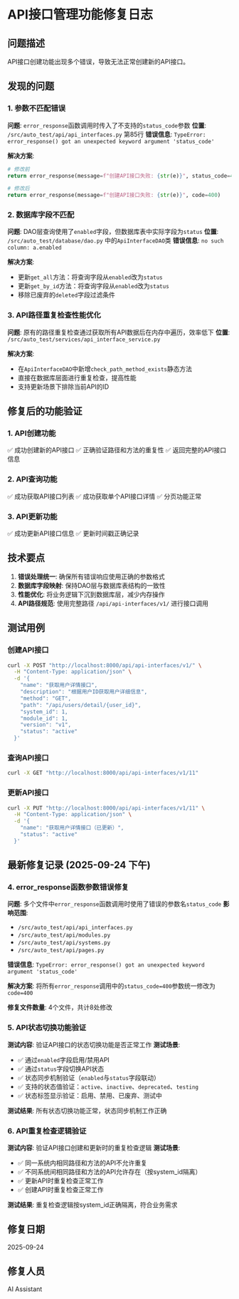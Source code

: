 # API接口管理功能修复日志

## 问题描述
API接口创建功能出现多个错误，导致无法正常创建新的API接口。

## 发现的问题

### 1. 参数不匹配错误
**问题**: `error_response`函数调用时传入了不支持的`status_code`参数
**位置**: `/src/auto_test/api/api_interfaces.py` 第85行
**错误信息**: `TypeError: error_response() got an unexpected keyword argument 'status_code'`

**解决方案**: 
```python
# 修改前
return error_response(message=f"创建API接口失败: {str(e)}", status_code=400)

# 修改后  
return error_response(message=f"创建API接口失败: {str(e)}", code=400)
```

### 2. 数据库字段不匹配
**问题**: DAO层查询使用了`enabled`字段，但数据库表中实际字段为`status`
**位置**: `/src/auto_test/database/dao.py` 中的`ApiInterfaceDAO`类
**错误信息**: `no such column: a.enabled`

**解决方案**: 
- 更新`get_all`方法：将查询字段从`enabled`改为`status`
- 更新`get_by_id`方法：将查询字段从`enabled`改为`status`
- 移除已废弃的`deleted`字段过滤条件

### 3. API路径重复检查性能优化
**问题**: 原有的路径重复检查通过获取所有API数据后在内存中遍历，效率低下
**位置**: `/src/auto_test/services/api_interface_service.py`

**解决方案**: 
- 在`ApiInterfaceDAO`中新增`check_path_method_exists`静态方法
- 直接在数据库层面进行重复检查，提高性能
- 支持更新场景下排除当前API的ID

## 修复后的功能验证

### 1. API创建功能
✅ 成功创建新的API接口
✅ 正确验证路径和方法的重复性
✅ 返回完整的API接口信息

### 2. API查询功能  
✅ 成功获取API接口列表
✅ 成功获取单个API接口详情
✅ 分页功能正常

### 3. API更新功能
✅ 成功更新API接口信息
✅ 更新时间戳正确记录

## 技术要点

1. **错误处理统一**: 确保所有错误响应使用正确的参数格式
2. **数据库字段映射**: 保持DAO层与数据库表结构的一致性
3. **性能优化**: 将业务逻辑下沉到数据库层，减少内存操作
4. **API路径规范**: 使用完整路径 `/api/api-interfaces/v1/` 进行接口调用

## 测试用例

### 创建API接口
```bash
curl -X POST "http://localhost:8000/api/api-interfaces/v1/" \
  -H "Content-Type: application/json" \
  -d '{
    "name": "获取用户详情接口",
    "description": "根据用户ID获取用户详细信息",
    "method": "GET",
    "path": "/api/users/detail/{user_id}",
    "system_id": 1,
    "module_id": 1,
    "version": "v1",
    "status": "active"
  }'
```

### 查询API接口
```bash
curl -X GET "http://localhost:8000/api/api-interfaces/v1/11"
```

### 更新API接口
```bash
curl -X PUT "http://localhost:8000/api/api-interfaces/v1/11" \
  -H "Content-Type: application/json" \
  -d '{
    "name": "获取用户详情接口（已更新）",
    "status": "active"
  }'
```

## 最新修复记录 (2025-09-24 下午)

### 4. error_response函数参数错误修复
**问题**: 多个文件中`error_response`函数调用时使用了错误的参数名`status_code`
**影响范围**: 
- `/src/auto_test/api/api_interfaces.py`
- `/src/auto_test/api/modules.py`
- `/src/auto_test/api/systems.py`
- `/src/auto_test/api/pages.py`

**错误信息**: `TypeError: error_response() got an unexpected keyword argument 'status_code'`

**解决方案**: 
将所有`error_response`调用中的`status_code=400`参数统一修改为`code=400`

**修复文件数量**: 4个文件，共计8处修改

### 5. API状态切换功能验证
**测试内容**: 验证API接口的状态切换功能是否正常工作
**测试场景**:
- ✅ 通过`enabled`字段启用/禁用API
- ✅ 通过`status`字段切换API状态
- ✅ 状态同步机制验证（`enabled`与`status`字段联动）
- ✅ 支持的状态值验证：`active`、`inactive`、`deprecated`、`testing`
- ✅ 状态标签显示验证：启用、禁用、已废弃、测试中

**测试结果**: 所有状态切换功能正常，状态同步机制工作正确

### 6. API重复检查逻辑验证
**测试内容**: 验证API接口创建和更新时的重复检查逻辑
**测试场景**:
- ✅ 同一系统内相同路径和方法的API不允许重复
- ✅ 不同系统间相同路径和方法的API允许存在（按system_id隔离）
- ✅ 更新API时重复检查正常工作
- ✅ 创建API时重复检查正常工作

**测试结果**: 重复检查逻辑按system_id正确隔离，符合业务需求

## 修复日期
2025-09-24

## 修复人员
AI Assistant